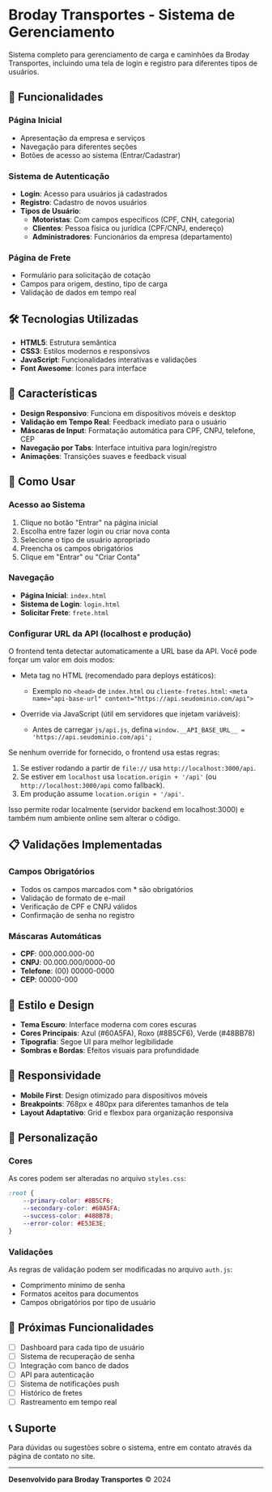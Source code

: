 # Broday Transportes - Sistema de Gerenciamento

Sistema completo para gerenciamento de carga e caminhões da Broday Transportes, incluindo uma tela de login e registro para diferentes tipos de usuários.

## 🚚 Funcionalidades

### Página Inicial
- Apresentação da empresa e serviços
- Navegação para diferentes seções
- Botões de acesso ao sistema (Entrar/Cadastrar)

### Sistema de Autenticação
- **Login**: Acesso para usuários já cadastrados
- **Registro**: Cadastro de novos usuários
- **Tipos de Usuário**:
  - **Motoristas**: Com campos específicos (CPF, CNH, categoria)
  - **Clientes**: Pessoa física ou jurídica (CPF/CNPJ, endereço)
  - **Administradores**: Funcionários da empresa (departamento)

### Página de Frete
- Formulário para solicitação de cotação
- Campos para origem, destino, tipo de carga
- Validação de dados em tempo real

## 🛠️ Tecnologias Utilizadas

- **HTML5**: Estrutura semântica
- **CSS3**: Estilos modernos e responsivos
- **JavaScript**: Funcionalidades interativas e validações
- **Font Awesome**: Ícones para interface

## 📱 Características

- **Design Responsivo**: Funciona em dispositivos móveis e desktop
- **Validação em Tempo Real**: Feedback imediato para o usuário
- **Máscaras de Input**: Formatação automática para CPF, CNPJ, telefone, CEP
- **Navegação por Tabs**: Interface intuitiva para login/registro
- **Animações**: Transições suaves e feedback visual

## 🚀 Como Usar

### Acesso ao Sistema
1. Clique no botão "Entrar" na página inicial
2. Escolha entre fazer login ou criar nova conta
3. Selecione o tipo de usuário apropriado
4. Preencha os campos obrigatórios
5. Clique em "Entrar" ou "Criar Conta"

### Navegação
- **Página Inicial**: `index.html`
- **Sistema de Login**: `login.html`
- **Solicitar Frete**: `frete.html`

### Configurar URL da API (localhost e produção)

O frontend tenta detectar automaticamente a URL base da API. Você pode forçar um valor em dois modos:

- Meta tag no HTML (recomendado para deploys estáticos):
  - Exemplo no `<head>` de `index.html` ou `cliente-fretes.html`:
    `<meta name="api-base-url" content="https://api.seudominio.com/api">`

- Override via JavaScript (útil em servidores que injetam variáveis):
  - Antes de carregar `js/api.js`, defina `window.__API_BASE_URL__ = 'https://api.seudominio.com/api';`

Se nenhum override for fornecido, o frontend usa estas regras:
1. Se estiver rodando a partir de `file://` usa `http://localhost:3000/api`.
2. Se estiver em `localhost` usa `location.origin + '/api'` (ou `http://localhost:3000/api` como fallback).
3. Em produção assume `location.origin + '/api'`.

Isso permite rodar localmente (servidor backend em localhost:3000) e também num ambiente online sem alterar o código.

## 📋 Validações Implementadas

### Campos Obrigatórios
- Todos os campos marcados com * são obrigatórios
- Validação de formato de e-mail
- Verificação de CPF e CNPJ válidos
- Confirmação de senha no registro

### Máscaras Automáticas
- **CPF**: 000.000.000-00
- **CNPJ**: 00.000.000/0000-00
- **Telefone**: (00) 00000-0000
- **CEP**: 00000-000

## 🎨 Estilo e Design

- **Tema Escuro**: Interface moderna com cores escuras
- **Cores Principais**: Azul (#60A5FA), Roxo (#8B5CF6), Verde (#48BB78)
- **Tipografia**: Segoe UI para melhor legibilidade
- **Sombras e Bordas**: Efeitos visuais para profundidade

## 📱 Responsividade

- **Mobile First**: Design otimizado para dispositivos móveis
- **Breakpoints**: 768px e 480px para diferentes tamanhos de tela
- **Layout Adaptativo**: Grid e flexbox para organização responsiva

## 🔧 Personalização

### Cores
As cores podem ser alteradas no arquivo `styles.css`:
```css
:root {
    --primary-color: #8B5CF6;
    --secondary-color: #60A5FA;
    --success-color: #48BB78;
    --error-color: #E53E3E;
}
```

### Validações
As regras de validação podem ser modificadas no arquivo `auth.js`:
- Comprimento mínimo de senha
- Formatos aceitos para documentos
- Campos obrigatórios por tipo de usuário

## 🚧 Próximas Funcionalidades

- [ ] Dashboard para cada tipo de usuário
- [ ] Sistema de recuperação de senha
- [ ] Integração com banco de dados
- [ ] API para autenticação
- [ ] Sistema de notificações push
- [ ] Histórico de fretes
- [ ] Rastreamento em tempo real

## 📞 Suporte

Para dúvidas ou sugestões sobre o sistema, entre em contato através da página de contato no site.

---

**Desenvolvido para Broday Transportes** © 2024
